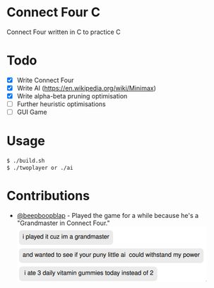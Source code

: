 # Connect Four C
Connect Four written in C to practice C

# Todo
- [X] Write Connect Four
- [X] Write AI (https://en.wikipedia.org/wiki/Minimax)
- [X] Write alpha-beta pruning optimisation
- [ ] Further heuristic optimisations
- [ ] GUI Game

# Usage
```
$ ./build.sh
$ ./twoplayer or ./ai
```

# Contributions
 - [@beepboopblap](https://github.com/beepboopblap) - Played the game for a while because he's a "Grandmaster in Connect Four."
![@beepboopblap claiming to be a Connect Four Grandmaster](./image.png)
